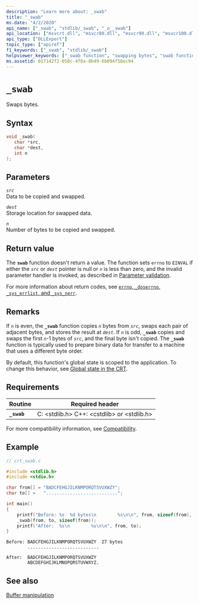 ```yaml
---
description: "Learn more about: _swab"
title: "_swab"
ms.date: "4/2/2020"
api_name: ["_swab", "stdlib/_swab", "_o__swab"]
api_location: ["msvcrt.dll", "msvcr80.dll", "msvcr90.dll", "msvcr100.dll", "msvcr100_clr0400.dll", "msvcr110.dll", "msvcr110_clr0400.dll", "msvcr120.dll", "msvcr120_clr0400.dll", "ucrtbase.dll", "api-ms-win-crt-utility-l1-1-0.dll", "api-ms-win-crt-private-l1-1-0.dll"]
api_type: ["DLLExport"]
topic_type: ["apiref"]
f1_keywords: ["_swab", "stdlib/_swab"]
helpviewer_keywords: ["_swab function", "swapping bytes", "swab function", "bytes, swapping"]
ms.assetid: 017142f2-050c-4f6a-8b49-6b094f58ec94
---
```

# `_swab`

Swaps bytes.

## Syntax

```C
void _swab(
   char *src,
   char *dest,
   int n
);
```

## Parameters

*`src`*\
Data to be copied and swapped.

*`dest`*\
Storage location for swapped data.

*`n`*\
Number of bytes to be copied and swapped.

## Return value

The **`swab`** function doesn't return a value. The function sets `errno` to `EINVAL` if either the *`src`* or *`dest`* pointer is null or *`n`* is less than zero, and the invalid parameter handler is invoked, as described in [Parameter validation](../parameter-validation.md).

For more information about return codes, see [`errno`, `_doserrno`, `_sys_errlist`, and `_sys_nerr`](../errno-doserrno-sys-errlist-and-sys-nerr.md).

## Remarks

If *`n`* is even, the **`_swab`** function copies *`n`* bytes from *`src`*, swaps each pair of adjacent bytes, and stores the result at *`dest`*. If *`n`* is odd, **`_swab`** copies and swaps the first *`n`*-1 bytes of *`src`*, and the final byte isn't copied. The **`_swab`** function is typically used to prepare binary data for transfer to a machine that uses a different byte order.

By default, this function's global state is scoped to the application. To change this behavior, see [Global state in the CRT](../global-state.md).

## Requirements

|Routine|Required header|
|-------------|---------------------|
|**`_swab`**|C: \<stdlib.h> C++: \<cstdlib> or \<stdlib.h>|

For more compatibility information, see [Compatibility](../compatibility.md).

## Example

```C
// crt_swab.c

#include <stdlib.h>
#include <stdio.h>

char from[] = "BADCFEHGJILKNMPORQTSVUXWZY";
char to[] =   "...........................";

int main()
{
    printf("Before: %s  %d bytes\n        %s\n\n", from, sizeof(from), to);
    _swab(from, to, sizeof(from));
    printf("After:  %s\n        %s\n\n", from, to);
}
```

```Output
Before: BADCFEHGJILKNMPORQTSVUXWZY  27 bytes
        ...........................

After:  BADCFEHGJILKNMPORQTSVUXWZY
        ABCDEFGHIJKLMNOPQRSTUVWXYZ.
```

## See also

[Buffer manipulation](../buffer-manipulation.md)
